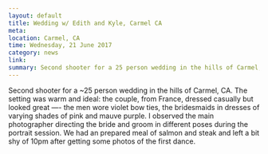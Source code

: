 ```yaml
---
layout: default
title: Wedding w/ Edith and Kyle, Carmel CA
meta:
location: Carmel, CA
time: Wednesday, 21 June 2017
category: news
link:
summary: Second shooter for a 25 person wedding in the hills of Carmel, CA. The setting was warm and idyllic. The couple, from France, dressed casually but looked great the men wore purple bow ties, the bridesmaids in dresses of varying shades of pink and mauve purple. I observed the main photographer directing the bride and groom in different poses during the portrait session. We had an prepared meal of salmon and steak and left a bit shy of 10pm after getting some photos of the first dance.
---
```


Second shooter for a ~25 person wedding in the hills of Carmel, CA. The setting was warm and ideal: the couple, from France, dressed casually but looked great —- the men wore violet bow ties, the bridesmaids in dresses of varying shades of pink and mauve purple. I observed the main photographer directing the bride and groom in different poses during the portrait session. We had an prepared meal of salmon and steak and left a bit shy of 10pm after getting some photos of the first dance.
